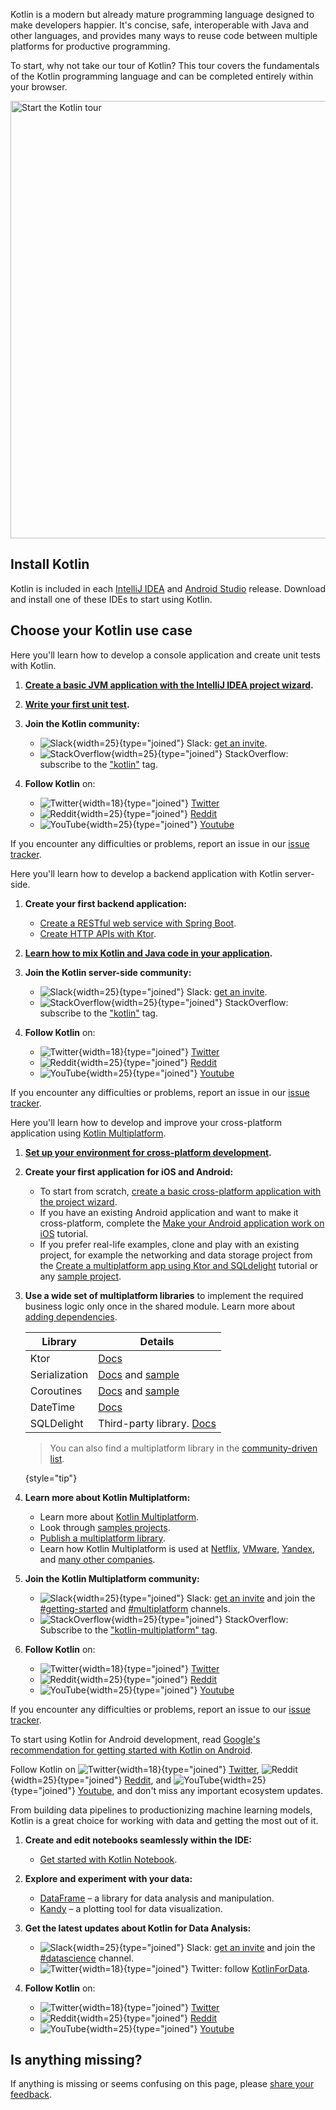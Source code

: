 [//]: # (title: Get started with Kotlin)

Kotlin is a modern but already mature programming language designed to make developers happier.
It's concise, safe, interoperable with Java and other languages, and provides many ways to reuse code between multiple platforms for productive programming.

To start, why not take our tour of Kotlin? This tour covers the fundamentals of the Kotlin programming language and can
be completed entirely within your browser.

<a href="kotlin-tour-welcome.md"><img src="start-kotlin-tour.svg" width="700" alt="Start the Kotlin tour"/></a>

## Install Kotlin

Kotlin is included in each [IntelliJ IDEA](https://www.jetbrains.com/idea/download/) and [Android Studio](https://developer.android.com/studio) release.
Download and install one of these IDEs to start using Kotlin.

## Choose your Kotlin use case
 
<tabs>

<tab id="console" title="Console">

Here you'll learn how to develop a console application and create unit tests with Kotlin.

1. **[Create a basic JVM application with the IntelliJ IDEA project wizard](jvm-get-started.md).**

2. **[Write your first unit test](jvm-test-using-junit.md).**

3. **Join the Kotlin community:**

   * ![Slack](slack.svg){width=25}{type="joined"} Slack: [get an invite](https://surveys.jetbrains.com/s3/kotlin-slack-sign-up).
   * ![StackOverflow](stackoverflow.svg){width=25}{type="joined"} StackOverflow: subscribe to the ["kotlin"](https://stackoverflow.com/questions/tagged/kotlin) tag.

4. **Follow Kotlin** on:

   * ![Twitter](twitter.svg){width=18}{type="joined"} [Twitter](https://twitter.com/kotlin)
   * ![Reddit](reddit.svg){width=25}{type="joined"} [Reddit](https://www.reddit.com/r/Kotlin/)
   * ![YouTube](youtube.svg){width=25}{type="joined"} [Youtube](https://www.youtube.com/channel/UCP7uiEZIqci43m22KDl0sNw)

If you encounter any difficulties or problems, report an issue in our [issue tracker](https://youtrack.jetbrains.com/issues/KT).

</tab>

<tab id="backend" title="Backend">

Here you'll learn how to develop a backend application with Kotlin server-side.

1. **Create your first backend application:**

     * [Create a RESTful web service with Spring Boot](jvm-get-started-spring-boot.md).
     * [Create HTTP APIs with Ktor](https://ktor.io/docs/creating-http-apis.html).

2. **[Learn how to mix Kotlin and Java code in your application](mixing-java-kotlin-intellij.md).**

3. **Join the Kotlin server-side community:**

   * ![Slack](slack.svg){width=25}{type="joined"} Slack: [get an invite](https://surveys.jetbrains.com/s3/kotlin-slack-sign-up).
   * ![StackOverflow](stackoverflow.svg){width=25}{type="joined"} StackOverflow: subscribe to the ["kotlin"](https://stackoverflow.com/questions/tagged/kotlin) tag.

4. **Follow Kotlin** on:

   * ![Twitter](twitter.svg){width=18}{type="joined"} [Twitter](https://twitter.com/kotlin)
   * ![Reddit](reddit.svg){width=25}{type="joined"} [Reddit](https://www.reddit.com/r/Kotlin/)
   * ![YouTube](youtube.svg){width=25}{type="joined"} [Youtube](https://www.youtube.com/channel/UCP7uiEZIqci43m22KDl0sNw)

If you encounter any difficulties or problems, report an issue in our [issue tracker](https://youtrack.jetbrains.com/issues/KT).

</tab>

<tab id="cross-platform-mobile" title="Cross-platform">

Here you'll learn how to develop and improve your cross-platform application using [Kotlin Multiplatform](https://kotlinlang.org/lp/multiplatform/).

1. **[Set up your environment for cross-platform development](https://www.jetbrains.com/help/kotlin-multiplatform-dev/multiplatform-setup.html).**

2. **Create your first application for iOS and Android:**

   * To start from scratch, [create a basic cross-platform application with the project wizard](https://www.jetbrains.com/help/kotlin-multiplatform-dev/multiplatform-create-first-app.html).
   * If you have an existing Android application and want to make it cross-platform, complete the [Make your Android application work on iOS](https://www.jetbrains.com/help/kotlin-multiplatform-dev/multiplatform-integrate-in-existing-app.html) tutorial.
   * If you prefer real-life examples, clone and play with an existing project, for example the networking and data storage project from the [Create a multiplatform app using Ktor and SQLdelight](https://www.jetbrains.com/help/kotlin-multiplatform-dev/multiplatform-ktor-sqldelight.html) tutorial or any [sample project](https://www.jetbrains.com/help/kotlin-multiplatform-dev/multiplatform-samples.html).

3. **Use a wide set of multiplatform libraries** to implement the required business logic only once in the shared module. Learn more about [adding dependencies](multiplatform-add-dependencies.md).

   | Library       | Details                                                                                                                                                            |
   |---------------|--------------------------------------------------------------------------------------------------------------------------------------------------------------------| 
   | Ktor          | [Docs](https://ktor.io/docs/client.html)                                                                                                                           | 
   | Serialization | [Docs](serialization.md) and [sample](https://www.jetbrains.com/help/kotlin-multiplatform-dev/multiplatform-ktor-sqldelight.html#create-an-application-data-model) |
   | Coroutines    | [Docs](coroutines-guide.md) and [sample](coroutines-and-channels.md)                                                                                               |
   | DateTime      | [Docs](https://github.com/Kotlin/kotlinx-datetime#readme)                                                                                                          |
   | SQLDelight    | Third-party library. [Docs](https://cashapp.github.io/sqldelight/)                                                                                                 |

   > You can also find a multiplatform library in the [community-driven list](https://libs.kmp.icerock.dev/).
   >
   {style="tip"}

4. **Learn more about Kotlin Multiplatform:**
   * Learn more about [Kotlin Multiplatform](multiplatform-get-started.md).
   * Look through [samples projects](https://www.jetbrains.com/help/kotlin-multiplatform-dev/multiplatform-samples.html).
   * [Publish a multiplatform library](multiplatform-publish-lib.md).
   * Learn how Kotlin Multiplatform is used at [Netflix](https://netflixtechblog.com/netflix-android-and-ios-studio-apps-kotlin-multiplatform-d6d4d8d25d23), [VMware](https://kotlinlang.org/lp/multiplatform/case-studies/vmware/), [Yandex](https://kotlinlang.org/lp/multiplatform/case-studies/yandex/), and [many other companies](https://kotlinlang.org/lp/multiplatform/case-studies/).

5. **Join the Kotlin Multiplatform community:**

   * ![Slack](slack.svg){width=25}{type="joined"} Slack: [get an invite](https://surveys.jetbrains.com/s3/kotlin-slack-sign-up) and join the [#getting-started](https://kotlinlang.slack.com/archives/C0B8MA7FA) and [#multiplatform](https://kotlinlang.slack.com/archives/C3PQML5NU) channels.
   * ![StackOverflow](stackoverflow.svg){width=25}{type="joined"} StackOverflow: Subscribe to the ["kotlin-multiplatform" tag](https://stackoverflow.com/questions/tagged/kotlin-multiplatform).

6. **Follow Kotlin** on:

   * ![Twitter](twitter.svg){width=18}{type="joined"} [Twitter](https://twitter.com/kotlin)
   * ![Reddit](reddit.svg){width=25}{type="joined"} [Reddit](https://www.reddit.com/r/Kotlin/)
   * ![YouTube](youtube.svg){width=25}{type="joined"} [Youtube](https://www.youtube.com/channel/UCP7uiEZIqci43m22KDl0sNw)

If you encounter any difficulties or problems, report an issue to our [issue tracker](https://youtrack.jetbrains.com/issues/KT).

</tab>

<tab id="android" title="Android">

To start using Kotlin for Android development, read [Google's recommendation for getting started with Kotlin on Android](https://developer.android.com/kotlin/get-started).

Follow Kotlin on ![Twitter](twitter.svg){width=18}{type="joined"} [Twitter](https://twitter.com/kotlin), ![Reddit](reddit.svg){width=25}{type="joined"} [Reddit](https://www.reddit.com/r/Kotlin/), and ![YouTube](youtube.svg){width=25}{type="joined"} [Youtube](https://www.youtube.com/channel/UCP7uiEZIqci43m22KDl0sNw), and don't miss any important ecosystem updates.

</tab>

<tab id="data-analysis" title="Data analysis">

From building data pipelines to productionizing machine learning models, Kotlin is a great choice for working with data and getting the most out of it.

1. **Create and edit notebooks seamlessly within the IDE:**

   * [Get started with Kotlin Notebook](get-started-with-kotlin-notebooks.md).

2. **Explore and experiment with your data:**

   * [DataFrame](https://kotlin.github.io/dataframe/overview.html) – a library for data analysis and manipulation.
   * [Kandy](https://kotlin.github.io/kandy/welcome.html) – a plotting tool for data visualization.

3. **Get the latest updates about Kotlin for Data Analysis:**

   * ![Slack](slack.svg){width=25}{type="joined"} Slack: [get an invite](https://surveys.jetbrains.com/s3/kotlin-slack-sign-up) and join the [#datascience](https://kotlinlang.slack.com/archives/C4W52CFEZ) channel.
   * ![Twitter](twitter.svg){width=18}{type="joined"} Twitter: follow [KotlinForData](http://twitter.com/KotlinForData).

4. **Follow Kotlin** on:
   * ![Twitter](twitter.svg){width=18}{type="joined"} [Twitter](https://twitter.com/kotlin)
   * ![Reddit](reddit.svg){width=25}{type="joined"} [Reddit](https://www.reddit.com/r/Kotlin/)
   * ![YouTube](youtube.svg){width=25}{type="joined"} [Youtube](https://www.youtube.com/channel/UCP7uiEZIqci43m22KDl0sNw)

</tab>

</tabs>

## Is anything missing?

If anything is missing or seems confusing on this page, please [share your feedback](https://surveys.hotjar.com/d82e82b0-00d9-44a7-b793-0611bf6189df).
